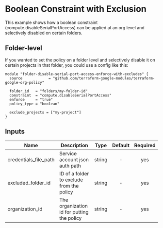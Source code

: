 # Boolean Constraint with Exclusion
This example shows how a boolean constraint (compute.disableSerialPortAccess) can be applied at an org level and selectively disabled on certain folders.

## Folder-level
If you wanted to set the policy on a folder level and selectively disable it on certain projects in that folder, you could use a config like this:

```hcl
module "folder-disable-serial-port-access-enforce-with-excludes" {
  source            = "github.com/terraform-google-modules/terraform-google-org-policy"

  folder_id   = "folders/my-folder-id"
  constraint  = "compute.disableSerialPortAccess"
  enforce     = "true"
  policy_type = "boolean"

  exclude_projects = ["my-project"]
}
```

[^]: (autogen_docs_start)


## Inputs

| Name | Description | Type | Default | Required |
|------|-------------|:----:|:-----:|:-----:|
| credentials_file_path | Service account json auth path | string | - | yes |
| excluded_folder_id | ID of a folder to exclude from the policy | string | - | yes |
| organization_id | The organization id for putting the policy | string | - | yes |

[^]: (autogen_docs_end)